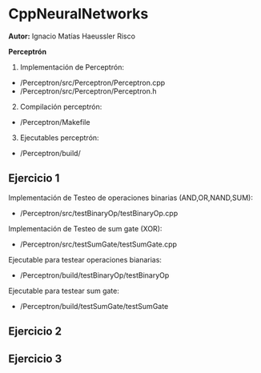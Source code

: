 # CppNeuralNetworks

<b>Autor:</b> Ignacio Matías Haeussler Risco

<b>Perceptrón</b>

1. Implementación de Perceptrón: 
  - /Perceptron/src/Perceptron/Perceptron.cpp
  - /Perceptron/src/Perceptron/Perceptron.h

2. Compilación perceptrón:
  - /Perceptron/Makefile

3. Ejecutables perceptrón:
  - /Perceptron/build/


## Ejercicio 1

Implementación de Testeo de operaciones binarias (AND,OR,NAND,SUM): 
- /Perceptron/src/testBinaryOp/testBinaryOp.cpp

Implementación de Testeo de sum gate (XOR): 
- /Perceptron/src/testSumGate/testSumGate.cpp

Ejecutable para testear operaciones bianarias:
- /Perceptron/build/testBinaryOp/testBinaryOp

Ejecutable para testear sum gate:
- /Perceptron/build/testSumGate/testSumGate

## Ejercicio 2

## Ejercicio 3
